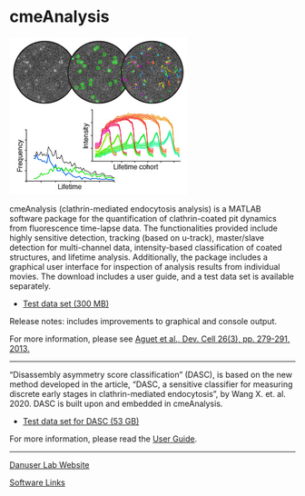 # cmeAnalysis
![Alt Text](img/cmeAnalysis.jpg?raw=true)

cmeAnalysis (clathrin-mediated endocytosis analysis) is a MATLAB software package for the quantification of clathrin-coated pit dynamics from fluorescence time-lapse data. The functionalities provided include highly sensitive detection, tracking (based on u-track), master/slave detection for multi-channel data, intensity-based classification of coated structures, and lifetime analysis. Additionally, the package includes a graphical user interface for inspection of analysis results from individual movies.
The download includes a user guide, and a test data set is available separately.

  - [Test data set (300 MB)](https://cloud.biohpc.swmed.edu/index.php/s/PXcr1AQOCSi6AD7/download)

Release notes: includes improvements to graphical and console output.

For more information, please see [Aguet et al., Dev. Cell 26(3), pp. 279-291, 2013.](http://www.cell.com/developmental-cell/abstract/S1534-5807(13)00382-1)

----------------------
“Disassembly asymmetry score classification” (DASC), is based on the new method developed in the article, “DASC, a sensitive classifier for measuring discrete early stages in clathrin-mediated endocytosis”, by Wang X. et. al. 2020. 
DASC is built upon and embedded in cmeAnalysis.

  - [Test data set for DASC (53 GB)](https://cloud.biohpc.swmed.edu/index.php/s/DASC_data)

For more information, please read the [User Guide]().


----------------------
[Danuser Lab Website](https://www.utsouthwestern.edu/labs/danuser/)

[Software Links](https://www.utsouthwestern.edu/labs/danuser/software/)
